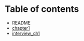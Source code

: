 # Table of contents

- [README](README.md)
- [chapter1](sujin/ch1.md)
- [interview_ch1](sujin/interview_ch1.md)
